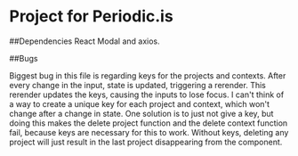 # Project for Periodic.is

##Dependencies
React Modal and axios.


##Bugs

Biggest bug in this file is regarding keys for the projects and contexts. After every change in the input, state is updated, triggering a rerender. This rerender updates the keys, causing the inputs to lose focus.
I can't think of a way to create a unique key for each project and context, which won't change after a change in state.
One solution is to just not give a key, but doing this makes the delete project function and the delete context function fail, because keys are necessary for this to work. Without keys, deleting any project will just result in the last project disappearing from the component.

